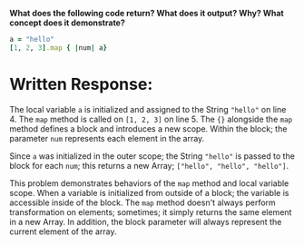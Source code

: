 **What does the following code return? What does it output? Why? What concept does it demonstrate?**

```ruby
a = "hello"
[1, 2, 3].map { |num| a}
```
# Written Response: 

The local variable `a` is initialized and assigned to the String `"hello"` on line 4. The `map` method is called on `[1, 2, 3]` on line 5. The `{}` alongside the `map` method defines a block and introduces a new scope. Within the block; the parameter `num` represents each element in the array. 

Since `a` was initialized in the outer scope; the String `"hello"` is passed to the block for each `num`; this returns a new Array; `["hello", "hello", "hello"]`. 

This problem demonstrates behaviors of the `map` method and local variable scope. When a variable is initialized from outside of a block; the variable is accessible inside of the block. The `map` method doesn't always perform transformation on elements; sometimes; it simply returns the same element in a new Array. In addition, the block parameter will always represent the current element of the array.




